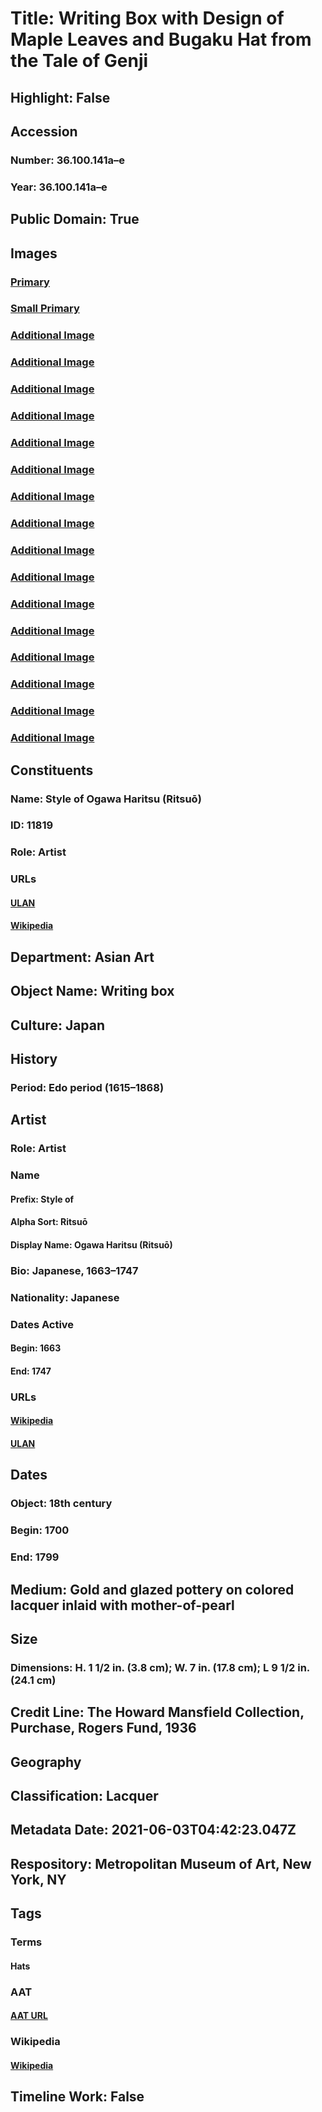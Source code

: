 # Title: Writing Box with Design of Maple Leaves and Bugaku Hat from the Tale of Genji
## Highlight: False
## Accession
### Number: 36.100.141a–e
### Year: 36.100.141a–e
## Public Domain: True
## Images
### [Primary](https://images.metmuseum.org/CRDImages/as/original/DP340771.jpg)
### [Small Primary](https://images.metmuseum.org/CRDImages/as/web-large/DP340771.jpg)
### [Additional Image](https://images.metmuseum.org/CRDImages/as/original/DP336035.jpg)
### [Additional Image](https://images.metmuseum.org/CRDImages/as/original/DP340773.jpg)
### [Additional Image](https://images.metmuseum.org/CRDImages/as/original/DP341183.jpg)
### [Additional Image](https://images.metmuseum.org/CRDImages/as/original/36_100_141a-e_O1_sf.jpg)
### [Additional Image](https://images.metmuseum.org/CRDImages/as/original/36_100_141a-e_O2_sf.jpg)
### [Additional Image](https://images.metmuseum.org/CRDImages/as/original/36_100_141a-e_O3_sf.jpg)
### [Additional Image](https://images.metmuseum.org/CRDImages/as/original/36_100_141a-e_O4_sf.jpg)
### [Additional Image](https://images.metmuseum.org/CRDImages/as/original/36_100_141a-e_O5_sf.jpg)
### [Additional Image](https://images.metmuseum.org/CRDImages/as/original/36_100_141a-e_O6_sf.jpg)
### [Additional Image](https://images.metmuseum.org/CRDImages/as/original/36_100_141a-e_O7_sf.jpg)
### [Additional Image](https://images.metmuseum.org/CRDImages/as/original/36_100_141a-e_O8_sf.jpg)
### [Additional Image](https://images.metmuseum.org/CRDImages/as/original/36_100_141a-e_O9_sf.jpg)
### [Additional Image](https://images.metmuseum.org/CRDImages/as/original/36_100_141a-e_O10_sf.jpg)
### [Additional Image](https://images.metmuseum.org/CRDImages/as/original/36_100_141a-e_O11_sf.jpg)
### [Additional Image](https://images.metmuseum.org/CRDImages/as/original/36_100_141a-e_O12_sf.jpg)
### [Additional Image](https://images.metmuseum.org/CRDImages/as/original/36_100_141a-e_O13_sf.jpg)
## Constituents
### Name: Style of Ogawa Haritsu (Ritsuō)
### ID: 11819
### Role: Artist
### URLs
#### [ULAN](http://vocab.getty.edu/page/ulan/500336156)
#### [Wikipedia](https://www.wikidata.org/wiki/Q11460566)
## Department: Asian Art
## Object Name: Writing box
## Culture: Japan
## History
### Period: Edo period (1615–1868)
## Artist
### Role: Artist
### Name
#### Prefix: Style of
#### Alpha Sort: Ritsuō
#### Display Name: Ogawa Haritsu (Ritsuō)
### Bio: Japanese, 1663–1747
### Nationality: Japanese
### Dates Active
#### Begin: 1663
#### End: 1747
### URLs
#### [Wikipedia](https://www.wikidata.org/wiki/Q11460566)
#### [ULAN](http://vocab.getty.edu/page/ulan/500336156)
## Dates
### Object: 18th century
### Begin: 1700
### End: 1799
## Medium: Gold and glazed pottery on colored lacquer inlaid with mother-of-pearl
## Size
### Dimensions: H. 1 1/2 in. (3.8 cm); W. 7 in. (17.8 cm); L 9 1/2 in. (24.1 cm)
## Credit Line: The Howard Mansfield Collection, Purchase, Rogers Fund, 1936
## Geography
## Classification: Lacquer
## Metadata Date: 2021-06-03T04:42:23.047Z
## Respository: Metropolitan Museum of Art, New York, NY
## Tags
### Terms
#### Hats
### AAT
#### [AAT URL](http://vocab.getty.edu/page/aat/300046106)
### Wikipedia
#### [Wikipedia]()
## Timeline Work: False